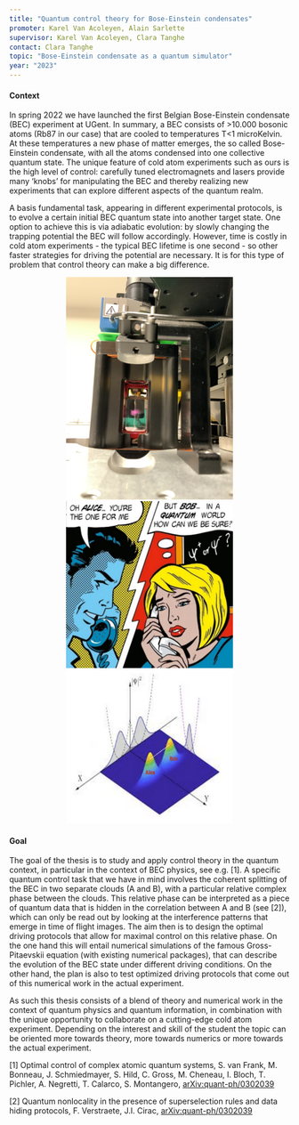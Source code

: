 ```yaml
---
title: "Quantum control theory for Bose-Einstein condensates"
promoter: Karel Van Acoleyen, Alain Sarlette
supervisor: Karel Van Acoleyen, Clara Tanghe
contact: Clara Tanghe
topic: "Bose-Einstein condensate as a quantum simulator"
year: "2023"
---
```


#### Context

In spring 2022 we have launched the first Belgian Bose-Einstein condensate (BEC) experiment at UGent. In summary, a BEC consists of >10.000 bosonic atoms (Rb87 in our case) that are cooled to temperatures T<1 microKelvin.
At these temperatures a new phase of matter emerges, the so called Bose-Einstein condensate, with all the atoms condensed into one collective quantum state.
The unique feature of cold atom experiments such as ours is the high level of control: carefully tuned electromagnets and lasers provide many ‘knobs’ for manipulating the BEC and thereby realizing new experiments that can explore different aspects of the quantum realm.

A basis fundamental task, appearing in different experimental protocols, is to evolve a certain initial BEC quantum state into another target state.
One option to achieve this is via adiabatic evolution: by slowly changing the trapping potential the BEC will follow accordingly.
However, time is costly in cold atom experiments - the typical BEC lifetime is one second - so other faster strategies for driving the potential are necessary. It is for this type of problem that control theory can make a big difference.

<p align="middle">
  <img alt="Science chamber" src="/images/thesistopics/2023CTanghe1.png" width="300px" />
  <img alt="Alice and Bob" src="/images/thesistopics/2023CTanghe5.jpg" width="300px" />
  <img alt="Split condensate" src="/images/thesistopics/2023CTanghe6.png" width="300px" />
 </p>

#### Goal

The goal of the thesis is to study and apply control theory in the quantum context, in particular in the context of BEC physics, see e.g. [1].
A specific quantum control task that we have in mind involves the coherent splitting of the BEC in two separate clouds (A and B), with a particular relative complex phase between the clouds. This relative phase can be interpreted as a piece of quantum data that is hidden in the correlation between A and B (see [2]), which can only be read out by looking at the interference patterns that emerge in time of flight images. The aim then is to design the optimal driving protocols that allow for maximal control on this relative phase. On the one hand this will entail numerical simulations of the famous Gross-Pitaevskii equation (with existing numerical packages), that can describe the evolution of the BEC state under different driving conditions. On the other hand, the plan is also to test optimized driving protocols that come out of this numerical work in the actual experiment.

As such this thesis consists of a blend of theory and numerical work in the context of quantum physics and quantum information, in combination with the unique opportunity to collaborate on a cutting-edge cold atom experiment.
Depending on the interest and skill of the student the topic can be oriented more towards theory, more towards numerics or more towards the actual experiment.

[1] Optimal control of complex atomic quantum systems, S. van Frank, M. Bonneau, J. Schmiedmayer, S. Hild, C. Gross, M. Cheneau, I. Bloch, T. Pichler, A. Negretti, T. Calarco, S. Montangero, [arXiv:quant-ph/0302039](https://arxiv.org/abs/1511.02247)

[2] Quantum nonlocality in the presence of superselection rules and data hiding protocols, F. Verstraete, J.I. Cirac, [arXiv:quant-ph/0302039](https://arxiv.org/abs/quant-ph/0302039)
